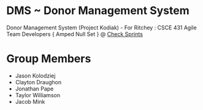 # DMS ~ Donor Management System
Donor Management System (Project Kodiak) - For Ritchey : CSCE 431 Agile Team Developers { Amped Null Set } @ [Check Sprints](https://ice.jasonkolodziej.com)

# Group Members
* Jason Kolodziej
* Clayton Draughon
* Jonathan Pape
* Taylor Williamson
* Jacob Mink
